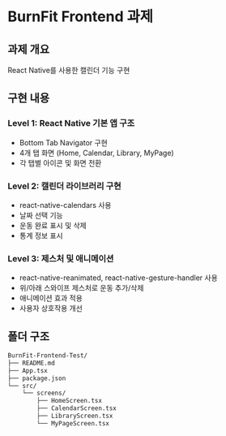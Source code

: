 # BurnFit Frontend 과제

## 과제 개요
React Native를 사용한 캘린더 기능 구현

## 구현 내용

### Level 1: React Native 기본 앱 구조
- Bottom Tab Navigator 구현
- 4개 탭 화면 (Home, Calendar, Library, MyPage)
- 각 탭별 아이콘 및 화면 전환

### Level 2: 캘린더 라이브러리 구현
- react-native-calendars 사용
- 날짜 선택 기능
- 운동 완료 표시 및 삭제
- 통계 정보 표시

### Level 3: 제스처 및 애니메이션
- react-native-reanimated, react-native-gesture-handler 사용
- 위/아래 스와이프 제스처로 운동 추가/삭제
- 애니메이션 효과 적용
- 사용자 상호작용 개선

## 폴더 구조
```bash
BurnFit-Frontend-Test/
├── README.md
├── App.tsx
├── package.json
└── src/
    └── screens/
        ├── HomeScreen.tsx
        ├── CalendarScreen.tsx
        ├── LibraryScreen.tsx
        └── MyPageScreen.tsx
